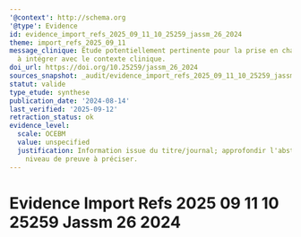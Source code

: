 ```yaml
---
'@context': http://schema.org
'@type': Evidence
id: evidence_import_refs_2025_09_11_10_25259_jassm_26_2024
theme: import_refs_2025_09_11
message_clinique: Étude potentiellement pertinente pour la prise en charge musculosquelettique;
  à intégrer avec le contexte clinique.
doi_url: https://doi.org/10.25259/jassm_26_2024
sources_snapshot: _audit/evidence_import_refs_2025_09_11_10_25259_jassm_26_2024.json
statut: valide
type_etude: synthese
publication_date: '2024-08-14'
last_verified: '2025-09-12'
retraction_status: ok
evidence_level:
  scale: OCEBM
  value: unspecified
  justification: Information issue du titre/journal; approfondir l'abstract pour précision;
    niveau de preuve à préciser.
---
```

# Evidence Import Refs 2025 09 11 10 25259 Jassm 26 2024

